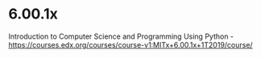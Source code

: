 # 6.00.1x
Introduction to Computer Science and Programming Using Python - https://courses.edx.org/courses/course-v1:MITx+6.00.1x+1T2019/course/
